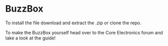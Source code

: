 # BuzzBox

To install the file download and extract the .zip or clone the repo.

To make the BuzzBox yourself head over to the Core Electronics forum and take a look at the guide!
